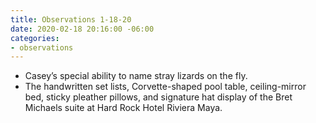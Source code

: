 ```yaml
---
title: Observations 1-18-20
date: 2020-02-18 20:16:00 -06:00
categories:
- observations
---
```


- Casey’s special ability to name stray lizards on the fly.
- The handwritten set lists, Corvette-shaped pool table, ceiling-mirror bed, sticky pleather pillows, and signature hat display of the Bret Michaels suite at Hard Rock Hotel Riviera Maya.